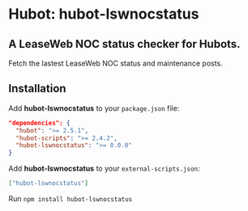 # Hubot: hubot-lswnocstatus

## A LeaseWeb NOC status checker for Hubots.

Fetch the lastest LeaseWeb NOC status and maintenance posts.

## Installation

Add **hubot-lswnocstatus** to your `package.json` file:

```json
"dependencies": {
  "hubot": ">= 2.5.1",
  "hubot-scripts": ">= 2.4.2",
  "hubot-lswnocstatus": ">= 0.0.0"
}
```

Add **hubot-lswnocstatus** to your `external-scripts.json`:

```json
["hubot-lswnocstatus"]
```

Run `npm install hubot-lswnocstatus`

